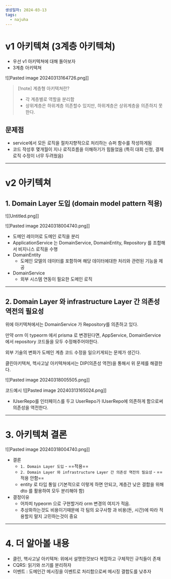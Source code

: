 ```yaml
---
생성일자: 2024-03-13
tags:
  - najuha
---
```

# v1 아키텍쳐 (3계층 아키텍쳐)

- 우선 v1 아키텍쳐에 대해 돌아보자
- 3계층 아키텍쳐

![[Pasted image 20240313164726.png]]

>[!note] 계층형 아키텍쳐란?
> 
> - 각 계층별로 역할을 분리함
> - 상위계층은 하위계층 의존할수 있지만, 하위계층은 상위계층을 의존하지 못한다.

## 문제점
- service에서 모든 로직을 절차지향적으로 처리하는 슈퍼 함수를 작성하게됨
- 코드 작성후 몇개월이 지나 로직흐름을 이해하기가 힘들었음 (특히 대회 신청, 결제 로직 수정이 너무 두려웠음)

---

# v2 아키텍쳐

## 1. Domain Layer 도입 (domain model pattern 적용)

![[Untitled.png]]

![[Pasted image 20240318004740.png]]

- 도메인 레이어로 도메인 로직을 분리
- ApplicationService 는 DomainService, DomainEntity, Repository 를 조합해서 비지니스 로직을 수행
- DomainEntity
    - 도메인 모델의 데이터를 포함하며 해당 데이터에대한 처리와 관련된 기능을 제공
- DomainService
    - 외부 시스템 연동이 필요한 도메인 로직

---

## 2. Domain Layer 와 infrastructure Layer 간 의존성 역전의 필요성

위에 아키텍쳐에서는 DomainService 가 Repository를 의존하고 있다.

만약 orm 이 typeorm 에서 prisma 로 변경된다면, AppService, DomainService 에서 repository 코드들을 모두 수정해주어야한다.

외부 기술의 변화가 도메인 계층 코드 수정을 일으키게되는 문제가 생긴다.

클린아키텍쳐, 헥사고날 아키텍쳐에서는 DIP(의존성 역전)을 통해서 위 문제를 해결한다.

![[Pasted image 20240318005505.png]]

코드예시
![[Pasted image 20240313165024.png]]

- IUserRepo를 인터페이스를 두고 UserRepo가 IUserRepo에 의존하게 함으로써 의존성을 역전한다.

---

# 3. 아키텍쳐 결론

![[Pasted image 20240318004740.png]]

- 결론
    - `1. Domain Layer 도입` - ==적용==
    - `2. Domain Layer 와 infrastructure Layer 간 의존성 역전의 필요성` - ==적용 안함==
    - entity 로 타입 통일 (기본적으로 이렇게 하면 안되고, 계층간 낮은 결합을 위해 dto 를 활용하여 모두 분리해야 함)
- 결정이유
    - 어차피 typeorm 으로 구현할거라 orm 변경의 여지가 적음.
    - 추상화하는것도 비용이기때문에 각 팀의 요구사항 과 비용(돈, 시간)에 따라 적용할지 말지 고민하는것이 중요

---

# 4. 더 알아볼 내용

- 클린, 핵사고날 아키텍쳐: 위에서 설명한것보다 복잡하고 구체적인 규칙들이 존재
- CQRS: 읽기와 쓰기를 분리하자
- 이벤트 : 도메인간 메시징을 이벤트로 처리함으로써 메시징 결합도를 낮추자 